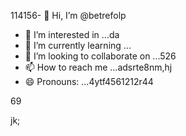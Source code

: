 114156- 👋 Hi, I’m @betrefolp
- 👀 I’m interested in ...da
- 🌱 I’m currently learning ...
- 💞️ I’m looking to collaborate on ...526
- 📫 How to reach me ...adsrte8nm,hj
- 😄 Pronouns: ...4ytf4561212r44
<!---5454sdf7887rgr63385
betrefolp/betrefolp is a ✨ special ✨ repository because itfghs `README.md` (this file) appears on qweqweyourhfmmmGitHub profile.2
You can click the Preview link to take a look atwre your2363
changes.225959
--->69
jk;
